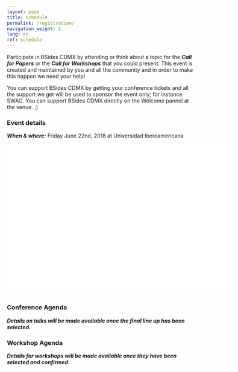 ```yaml
---
layout: page
title: Schedule
permalink: /registration/
navigation_weight: 2
lang: en
ref: schedule
---
```


Participate in BSides CDMX by attending or think about a topic for the ***Call for Papers*** or the ***Call for Workshops*** that you could present. This event is created and maintained by you and all the community and in order to make this happen we need your help!

You can support BSides CDMX by getting your conference tickets and all the support we get will be used to sponsor the event only; for instance SWAG. You can support BSides CDMX directly on the Welcome pannel at the venue. ;) 

### Event details
***When & where:*** Friday June 22nd, 2018 at Universidad Iberoamericana


<!-- With maps & Jekyll locally
{% google_map
zoom="13"
latitude="19.370367"
longitude="-99.263951"
marker_title="BSides CDMX!" %}
-->

<div id="map" style="width:600px;height:400px;background:white"></div>
<script>
	function initMap() {
		var location = {lat: 19.370367, lng: -99.263951};
		var map = new google.maps.Map(document.getElementById('map'), {
			zoom: 15,
			center: location
		});
		var marker = new google.maps.Marker({
			position: location,
			map: map
		});
	}
</script>
<script async defer
	src="https://maps.googleapis.com/maps/api/js?key=AIzaSyCTNdMtg7T1tzmGaphNDlMD6SsDFPcOqEs&callback=initMap">
</script>

### Conference Agenda
***Details on talks will be made available once the final line up has been selected.***

### Workshop Agenda
***Details for workshops will be made available once they have been selected and confirmed.***
